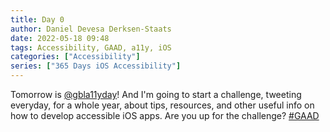 ```yaml
---
title: Day 0
author: Daniel Devesa Derksen-Staats
date: 2022-05-18 09:48
tags: Accessibility, GAAD, a11y, iOS
categories: ["Accessibility"]
series: ["365 Days iOS Accessibility"]
---
```


Tomorrow is [@gbla11yday](https://twitter.com/gbla11yday)! And I'm going to start a challenge, tweeting everyday, for a whole year, about tips, resources, and other useful info on how to develop accessible iOS apps. Are you up for the challenge?  [#GAAD](365-days-ios-accessibility/tag/gaad/)